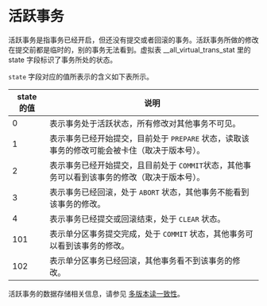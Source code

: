 # 活跃事务

活跃事务是指事务已经开启，但还没有提交或者回滚的事务。活跃事务所做的修改在提交前都是临时的，别的事务无法看到。虚拟表 __all_virtual_trans_stat 里的 state 字段标识了事务所处的状态。

`state` 字段对应的值所表示的含义如下表所示。

| state 的值 |                          说明                          |
|----------|------------------------------------------------------|
| 0        | 表示事务处于活跃状态，所有修改对其他事务不可见。                             |
| 1        | 表示事务已经开始提交，目前处于 `PREPARE` 状态，读取该事务的修改可能会被卡住（取决于版本号）。 |
| 2        | 表示事务已经开始提交，且目前处于 `COMMIT`状态，其他事务可以看到该事务的修改（取决于版本号）。 |
| 3        | 表示事务已经回滚，处于 `ABORT` 状态，其他事务不能看到该事务的修改。               |
| 4        | 表示事务已经提交或回滚结束，处于 `CLEAR` 状态。                         |
| 101      | 表示单分区事务提交完成，处于 `COMMIT` 状态，其他事务可以看到该事务的修改。           |
| 102      | 表示单分区事务已经回滚，其他事务看不到该事务的修改。                           |

活跃事务的数据存储相关信息，请参见 [多版本读一致性](../../2.transaction-concurrency-and-consistency/2.multi-version-read-consistency.md)。
